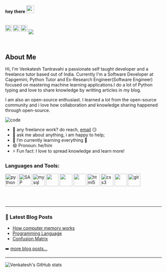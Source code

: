 #### hey there <img src="https://media.giphy.com/media/hvRJCLFzcasrR4ia7z/giphy.gif" width="25px"> 
<br />
<a href="https://discord.gg/WVbk79e6nh">
  <img align="left" alt="Venkatesh's Discord" width="22px" src="https://raw.githubusercontent.com/peterthehan/peterthehan/master/assets/discord.svg" />
</a>
<a href="https://www.linkedin.com/in/venkateshtantravahi/">
  <img align="left" alt="Venkatesh's LinkedIN" width="22px" src="https://raw.githubusercontent.com/peterthehan/peterthehan/master/assets/linkedin.svg" />
</a>
<a href="https://vtantravahi.medium.com/">
  <img align="left" alt="Venkatesh's Blog" width="22px" src="https://upload.wikimedia.org/wikipedia/commons/thumb/7/76/Blogger_icon.svg/2048px-Blogger_icon.svg.png" />
</a>

![](https://visitor-badge.glitch.me/badge?page_id=venkateshtantravahi)

<br />

## About Me

Hi, I'm Venkatesh Tantravahi a  passionate self taught developer and a freelance tutor based out of India. 
Currently I'm a Software Developer at Capgemini, Python Tutor and Ex-Research Engineer(Software Engineer) focused on mastering machine learning applications.I do a lot of Python typing and love to share knowledge by writting articles in my blog.

I am also an open-source enthusiast. I learned a lot from the open-source community and i love how collaboration and knowledge sharing happened through open-source.

![code](https://user-images.githubusercontent.com/64308188/138073977-df8dccb1-b653-42be-8150-47f58dfd199b.gif)

  
- 💼 any freelance work? do reach, [email](mailto:venkateshtantravahi99@gmail.com) 😏
- 💬 ask me about anything, i am happy to help;
- 🌱 I’m currently learning everything 🤣
- 😄 Pronoun: he/him
- ⚡ Fun fact: I love to spread knowledge and learn more!

### Languages and Tools:

<p align="left">
<img src="https://cdn3.iconfinder.com/data/icons/logos-and-brands-adobe/512/267_Python-512.png" alt="python" width="40" height="40"/>
<img src="https://fiverr-res.cloudinary.com/images/t_main1,q_auto,f_auto,q_auto,f_auto/gigs/152320780/original/56b063720cf4be2c872d048ff31597df790d71ff/do-sap-abap-development-and-support.jpg" alt="SAP ABAP" width="40" height="40">

<img src="https://i.pinimg.com/originals/50/f1/58/50f1582a95bdac10f1c3fa295c8b947b.png" alt="mysql" width="40" height="40"/>
<img src="https://upload.wikimedia.org/wikipedia/commons/thumb/9/9a/Visual_Studio_Code_1.35_icon.svg/1024px-Visual_Studio_Code_1.35_icon.svg.png" height="40">

<img src="https://dynamoinfotech.com/wp-content/uploads/2018/04/S4_HANA_Logo.jpg" height="40">
<img src="https://icon-library.com/images/django-icon/django-icon-8.jpg" height="40"> 
<img src="https://upload.wikimedia.org/wikipedia/commons/thumb/6/61/HTML5_logo_and_wordmark.svg/512px-HTML5_logo_and_wordmark.svg.png" alt="html5" height="40"/> 
<img src="https://upload.wikimedia.org/wikipedia/commons/thumb/d/d5/CSS3_logo_and_wordmark.svg/1200px-CSS3_logo_and_wordmark.svg.png" alt="css3" height="40"/>
<img src="https://cdn0.iconfinder.com/data/icons/logos-brands-in-colors/128/react_color-512.png" height="40">
<img src="https://www.vectorlogo.zone/logos/git-scm/git-scm-icon.svg" alt="git" width="40" height="40"/> 

</p>

<br />
<br />


---


### 📕 Latest Blog Posts

<!-- BLOG-POST-LIST:START -->
- [How computer memory works](https://vtantravahi.medium.com/how-computer-memory-works-c4eac0f0b3d3)
- [Programming Language](https://vtantravahi.medium.com/programming-language-2f428f09adf5)
- [Confusion Matrix](https://vtantravahi.medium.com/confusion-matrix-96fb002e13d1)
<!-- BLOG-POST-LIST:END -->

➡️ [more blog posts...](https://medium.com/@vtantravahi)

---

[website]: https://medium.com/@vtantravahi
[gmail]: venkateshtantravahi99@gmail.com
[linkedin]: https://linkedin.com/in/venkateshtantravahi

![Venkatesh's GitHub stats](https://github-readme-stats.vercel.app/api?username=venkateshtantravahi&show_icons=true&theme=radical)

